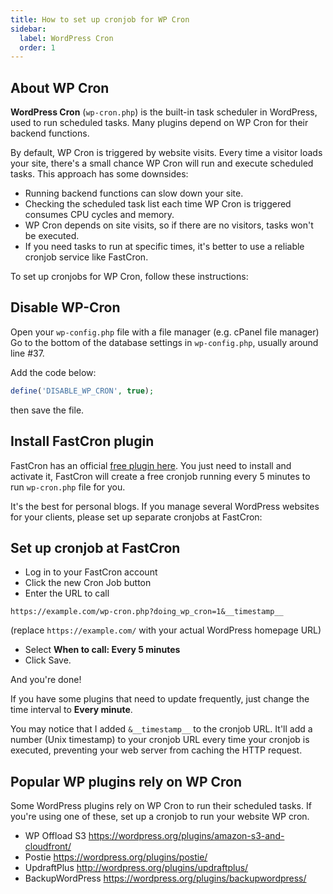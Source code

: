 ```yaml
---
title: How to set up cronjob for WP Cron
sidebar:
  label: WordPress Cron
  order: 1
---
```


## About WP Cron

**WordPress Cron** (`wp-cron.php`) is the built-in task scheduler in WordPress, used to run scheduled tasks. Many plugins depend on WP Cron for their backend functions.

By default, WP Cron is triggered by website visits. Every time a visitor loads your site, there's a small chance WP Cron will run and execute scheduled tasks. This approach has some downsides:

- Running backend functions can slow down your site.
- Checking the scheduled task list each time WP Cron is triggered consumes CPU cycles and memory.
- WP Cron depends on site visits, so if there are no visitors, tasks won't be executed.
- If you need tasks to run at specific times, it's better to use a reliable cronjob service like FastCron.

To set up cronjobs for WP Cron, follow these instructions:

## Disable WP-Cron
Open your `wp-config.php` file with a file manager (e.g. cPanel file manager)
Go to the bottom of the database settings in `wp-config.php`, usually around line #37.

Add the code below:
```php
define('DISABLE_WP_CRON', true);
```
then save the file.

## Install FastCron plugin

FastCron has an official <a href="https://wordpress.org/plugins/fastcron/" target="_blank" rel="nofollow">free plugin here</a>.
You just need to install and activate it, FastCron will create a free cronjob running every 5 minutes to run `wp-cron.php` file for you.

It's the best for personal blogs.
If you manage several WordPress websites for your clients, please set up separate cronjobs at FastCron:

## Set up cronjob at FastCron
- Log in to your FastCron account
- Click the new Cron Job button 
- Enter the URL to call
 ```
 https://example.com/wp-cron.php?doing_wp_cron=1&__timestamp__
 ```
 (replace `https://example.com/` with your actual WordPress homepage URL)
- Select **When to call: Every 5 minutes**
- Click Save.

And you're done!

If you have some plugins that need to update frequently, just change the time interval to **Every minute**.

You may notice that I added `&__timestamp__` to the cronjob URL.
It'll add a number (Unix timestamp) to your cronjob URL every time your cronjob is executed, 
preventing your web server from caching the HTTP request.

## Popular WP plugins rely on WP Cron
Some WordPress plugins rely on WP Cron to run their scheduled tasks.
If you're using one of these, set up a cronjob to run your website WP cron.

- WP Offload S3 https://wordpress.org/plugins/amazon-s3-and-cloudfront/
- Postie https://wordpress.org/plugins/postie/
- UpdraftPlus http://wordpress.org/plugins/updraftplus/
- BackupWordPress https://wordpress.org/plugins/backupwordpress/